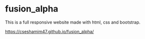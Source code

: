 # fusion_alpha
This is a full responsive website made with html, css and bootstrap.


https://cseshamim47.github.io/fusion_alpha/
